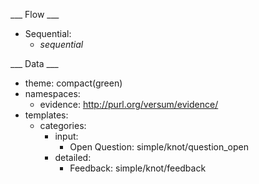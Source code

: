 ___ Flow ___

* Sequential:
  * _sequential_

___ Data ___

* theme: compact(green)
* namespaces:
  * evidence: http://purl.org/versum/evidence/
* templates:
  * categories:
    * input:
      * Open Question: simple/knot/question_open
    * detailed:
      * Feedback: simple/knot/feedback

